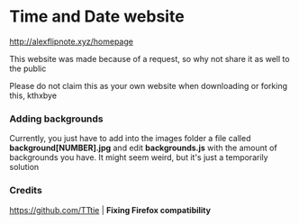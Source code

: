 # Time and Date website
http://alexflipnote.xyz/homepage

This website was made because of a request, so why not share it as well to the public

Please do not claim this as your own website when downloading or forking this, kthxbye

### Adding backgrounds
Currently, you just have to add into the images folder a file called **background[NUMBER].jpg** and edit **backgrounds.js** with the amount of backgrounds you have. It might seem weird, but it's just a temporarily solution

### Credits
https://github.com/TTtie | **Fixing Firefox compatibility**
